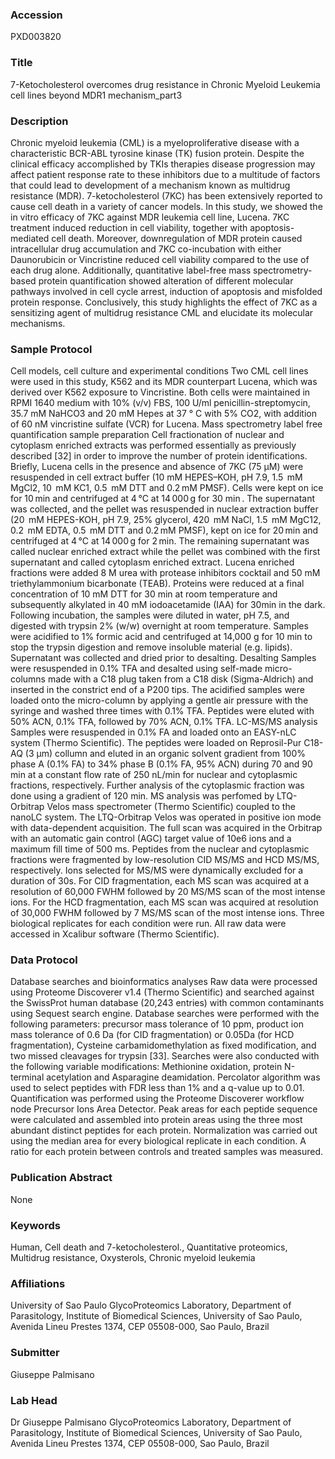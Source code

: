 ### Accession
PXD003820

### Title
7-Ketocholesterol overcomes drug resistance in Chronic Myeloid Leukemia cell lines beyond MDR1 mechanism_part3

### Description
Chronic myeloid leukemia (CML) is a myeloproliferative disease with a characteristic BCR-ABL tyrosine kinase (TK) fusion protein. Despite the clinical efficacy accomplished by TKIs therapies disease progression may affect patient response rate to these inhibitors due to a multitude of factors that could lead to development of a mechanism known as multidrug resistance (MDR). 7-ketocholesterol (7KC) has been extensively reported to cause cell death in a variety of cancer models. In this study, we showed the in vitro efficacy of 7KC against MDR leukemia cell line, Lucena. 7KC treatment induced reduction in cell viability, together with apoptosis-mediated cell death. Moreover, downregulation of MDR protein caused intracellular drug accumulation and 7KC co-incubation with either Daunorubicin or Vincristine reduced cell viability compared to the use of each drug alone. Additionally, quantitative label-free mass spectrometry-based protein quantification showed alteration of different molecular pathways involved in cell cycle arrest, induction of apoptosis and misfolded protein response. Conclusively, this study highlights the effect of 7KC as a sensitizing agent of multidrug resistance CML and elucidate its molecular mechanisms.

### Sample Protocol
Cell models, cell culture and experimental conditions Two CML cell lines were used in this study, K562 and its MDR counterpart Lucena, which was derived over K562 exposure to  Vincristine. Both cells were maintained in RPMI 1640 medium with 10% (v/v) FBS, 100 U/ml penicillin-streptomycin, 35.7 mM NaHCO3 and 20 mM Hepes at 37 ° C with 5% CO2, with addition of 60 nM vincristine sulfate (VCR) for Lucena. Mass spectrometry label free quantification sample preparation Cell fractionation of nuclear and cytoplasm enriched extracts was performed essentially as previously described [32] in order to improve the number of protein identifications. Briefly, Lucena cells in the presence and absence of 7KC (75 µM) were resuspended in cell extract buffer (10 mM HEPES–KOH, pH 7.9, 1.5  mM MgCl2, 10  mM KC1, 0.5  mM DTT and 0.2 mM PMSF). Cells were kept on ice for 10 min and centrifuged at 4 °C at 14 000 g for 30 min . The supernatant was collected, and the pellet was resuspended in nuclear extraction buffer (20  mM HEPES-KOH, pH 7.9, 25% glycerol, 420  mM NaCl, 1.5  mM MgC12, 0.2  mM EDTA, 0.5  mM DTT and 0.2 mM PMSF), kept on ice for 20 min and centrifuged at 4 °C at 14 000 g for 2 min. The remaining supernatant was called nuclear enriched extract while the pellet was combined with the first supernatant and called cytoplasm enriched extract. Lucena enriched fractions were added 8 M urea with protease inhibitors cocktail and 50 mM triethylammonium bicarbonate (TEAB). Proteins were reduced at a final concentration of 10 mM DTT for 30 min at room temperature and subsequently alkylated in 40 mM iodoacetamide (IAA) for 30min in the dark. Following incubation, the samples were diluted in water, pH 7.5, and digested with  trypsin 2% (w/w) overnight at room temperature. Samples were acidified to 1% formic acid and centrifuged at 14,000  g for 10 min to stop the trypsin digestion and remove insoluble material (e.g. lipids). Supernatant was collected and dried prior to desalting.  Desalting  Samples were resuspended in 0.1% TFA and desalted using self-made micro-columns made with a C18 plug taken from a C18 disk (Sigma-Aldrich) and inserted in the constrict end of a P200 tips. The acidified samples were loaded onto the micro-column by applying a gentle air pressure with the syringe and washed three times with 0.1% TFA. Peptides were eluted with 50% ACN, 0.1% TFA, followed by 70% ACN, 0.1% TFA.  LC-MS/MS analysis Samples were resuspended in 0.1% FA and loaded onto an EASY-nLC system (Thermo Scientific). The peptides were loaded on Reprosil-Pur C18-AQ (3 µm) collumn and eluted in an organic solvent gradient from 100% phase A (0.1% FA) to 34% phase B (0.1% FA, 95% ACN) during 70 and 90 min at a constant flow rate of 250 nL/min for nuclear and cytoplasmic fractions, respectively. Further analysis of the cytoplasmic fraction was done using a gradient of 120 min. MS analysis was perfomed by LTQ-Orbitrap Velos mass spectrometer (Thermo Scientific) coupled to the nanoLC system. The LTQ-Orbitrap Velos was operated in positive ion mode with data-dependent acquisition. The full scan was acquired in the Orbitrap with an automatic gain control (AGC) target value of 10e6 ions and a maximum fill time of 500 ms. Peptides from the nuclear and cytoplasmic fractions were fragmented by low-resolution CID MS/MS and HCD MS/MS, respectively. Ions selected for MS/MS were dynamically excluded for a duration of 30s. For CID fragmentation, each MS scan was acquired at a resolution of 60,000 FWHM followed by 20 MS/MS scan of the most intense ions. For the HCD fragmentation, each MS scan was acquired at resolution of 30,000 FWHM followed by 7 MS/MS scan of the most intense ions. Three biological replicates for each condition were run. All raw data were accessed in Xcalibur software (Thermo Scientific).

### Data Protocol
Database searches and bioinformatics analyses Raw data were processed using Proteome Discoverer v1.4 (Thermo Scientific) and searched against the SwissProt human database (20,243 entries) with common contaminants using Sequest search engine. Database searches were performed with the following parameters: precursor mass tolerance of 10 ppm, product ion mass tolerance of 0.6 Da (for CID fragmentation) or 0.05Da (for HCD fragmentation), Cysteine carbamidomethylation as fixed modification, and two missed cleavages for trypsin [33]. Searches were also conducted with the following variable modifications: Methionine oxidation, protein N-terminal acetylation and Asparagine deamidation. Percolator algorithm was used to select peptides with FDR less than 1% and a q-value up to 0.01. Quantification was performed using the Proteome Discoverer workflow node Precursor Ions Area Detector. Peak areas for each peptide sequence were calculated and assembled into protein areas using the three most abundant distinct peptides for each protein. Normalization was carried out using the median area for every biological replicate in each condition. A ratio for each protein between controls and treated samples was measured.

### Publication Abstract
None

### Keywords
Human, Cell death and 7-ketocholesterol., Quantitative proteomics, Multidrug resistance, Oxysterols, Chronic myeloid leukemia

### Affiliations
University of Sao Paulo
GlycoProteomics Laboratory, Department of Parasitology, Institute of Biomedical Sciences, University of Sao Paulo, Avenida Lineu Prestes 1374, CEP 05508-000, Sao Paulo, Brazil

### Submitter
Giuseppe Palmisano

### Lab Head
Dr Giuseppe Palmisano
GlycoProteomics Laboratory, Department of Parasitology, Institute of Biomedical Sciences, University of Sao Paulo, Avenida Lineu Prestes 1374, CEP 05508-000, Sao Paulo, Brazil


